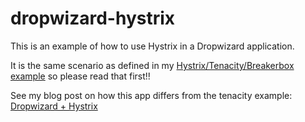 dropwizard-hystrix
==================

This is an example of how to use Hystrix in a Dropwizard application. 

It is the same scenario as defined in my [Hystrix/Tenacity/Breakerbox example](https://github.com/chbatey/integration-points-example) so please read that first!!

See my blog post on how this app differs from the tenacity example: [Dropwizard + Hystrix](http://christopher-batey.blogspot.co.uk/2014/08/using-hystrix-with-dropwizard.html)
